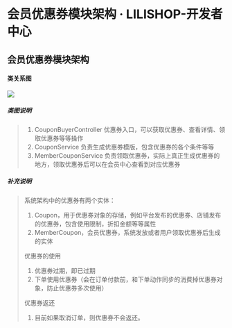 # 会员优惠券模块架构 · LILISHOP-开发者中心
会员优惠券模块架构[](#会员优惠券模块架构)
-----------------------

#### 类关系图[](#类关系图)

![](https://docs.pickmall.cn/architecture/images/coupon-class.png)

##### 类图说明[](#类图说明)

> 1.  CouponBuyerController 优惠券入口，可以获取优惠券、查看详情、领取优惠券等等操作
> 2.  CouponService 负责生成优惠券模版，包含优惠券的各个条件等等
> 3.  MemberCouponService 负责领取优惠券，实际上真正生成优惠券的地方，领取优惠券后可以在会员中心查看到对应优惠券

##### 补充说明[](#补充说明)

> 系统架构中的优惠券有两个实体：
> 
> 1.  Coupon，用于优惠券对象的存储，例如平台发布的优惠券、店铺发布的优惠券，包含使用限制，折扣金额等等属性
> 2.  MemberCoupon，会员优惠券，系统发放或者用户领取优惠券后生成的实体
> 
> 优惠券的使用
> 
> 1.  优惠券过期，即已过期
> 2.  下单使用优惠券（会在订单付款前，和下单动作同步的消费掉优惠券对象，防止优惠券多次使用）
> 
> 优惠券返还
> 
> 1.  目前如果取消订单，则优惠券不会返还。